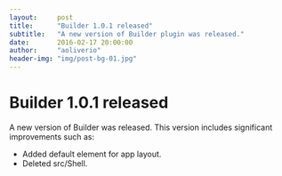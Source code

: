 ```yaml
---
layout:     post
title:      "Builder 1.0.1 released"
subtitle:   "A new version of Builder plugin was released."
date:       2016-02-17 20:00:00
author:     "aoliverio"
header-img: "img/post-bg-01.jpg"
---
```


# Builder 1.0.1 released

A new version of Builder was released. This version includes significant improvements such as:

- Added default element for app layout.
- Deleted src/Shell.